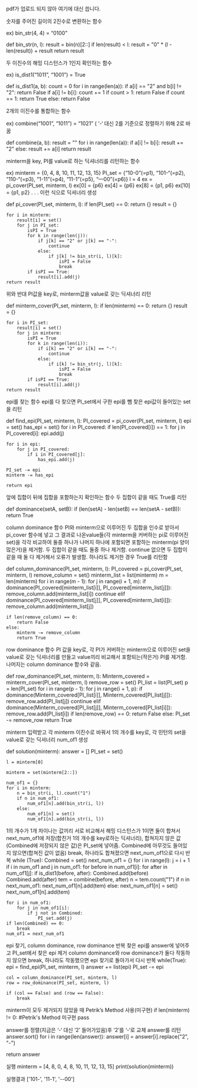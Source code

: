 pdf가 업로드 되지 않아 여기에 대신 씁니다.

숫자를 주어진 길이의 2진수로 변환하는 함수

ex) bin_str(4, 4) = “0100”

def bin_str(n, l):
    result = bin(n)[2::]
    if len(result) < l:
        result = "0" * (l - len(result)) + result
    return result



두 이진수의 해밍 디스턴스가 1인지 확인하는 함수

ex) is_dist1(“1011”, “1001”) = True

def is_dist1(a, b):
    count = 0
    for i in range(len(a)):
        if a[i] == "2" and b[i] != "2":
            return False
        if a[i] != b[i]:
            count += 1
        if count > 1:
            return False
    if count == 1:
        return True
    else:
        return False



2개의 이진수를 통합하는 함수

ex) combine(“1001”, “1011”) = “1021” ( ‘-‘ 대신 2를 기준으로 정렬하기 위해 2로 바꿈

def combine(a, b):
    result = ""
    for i in range(len(a)):
        if a[i] != b[i]:
            result += "2"
        else:
            result += a[i]
    return result


minterm을 key, PI를 value로 하는 딕셔너리를 리턴하는 함수

ex)
minterm = {0, 4, 8, 10, 11, 12, 13, 15}
PI_set = {“10-0”(=p1), “101-“(=p2), “110-“(=p3), “1-11”(=p4), “11-1”(=p5), “—00”(=p6)}
l = 4
ex = pi_cover(PI_set, minterm, l)
ex[0] = {p6}
ex[4] = {p6}
ex[8] = {p1, p6}
ex[10] = {p1, p2}
.
.
.
이런 식으로 딕셔너리 생성

def pi_cover(PI_set, minterm, l):
    if len(PI_set) == 0:
        return {}
    result = {}

    for i in minterm:
        result[i] = set()
        for j in PI_set:
            isPI = True
            for k in range(len(j)):
                if j[k] == "2" or j[k] == "-":
                    continue
                else:
                    if j[k] != bin_str(i, l)[k]:
                        isPI = False
                        break
            if isPI == True:
                result[i].add(j)
    return result



위와 반대
PI값을 key로, minterm값을 value로 갖는 딕셔너리 리턴

def minterm_cover(PI_set, minterm, l):
    if len(minterm) == 0:
        return {}
    result = {}

    for i in PI_set:
        result[i] = set()
        for j in minterm:
            isPI = True
            for k in range(len(i)):
                if i[k] == "2" or i[k] == "-":
                    continue
                else:
                    if i[k] != bin_str(j, l)[k]:
                        isPI = False
                        break
            if isPI == True:
                result[i].add(j)
    return result



epi를 찾는 함수
epi를 다 찾으면 PI_set에서 구한 epi를 뺌
찾은 epi값이 들어있는 set을 리턴

def find_epi(PI_set, minterm, l):
    PI_covered = pi_cover(PI_set, minterm, l)
    epi = set()
    has_epi = set()
    for i in PI_covered:
        if len(PI_covered[i]) == 1:
            for j in PI_covered[i]:
                epi.add(j)

    for i in epi:
        for j in PI_covered:
            if i in PI_covered[j]:
                has_epi.add(j)

    PI_set -= epi
    minterm -= has_epi

    return epi


앞에 집합이 뒤에 집합을 포함하는지 확인하는 함수
두 집합이 같을 때도 True를 리턴

def dominance(setA, setB):
    if (len(setA) - len(setB) == len(setA - setB)):
        return True





column dominance 함수
PI와 minterm으로 이루어진 두 집합을 인수로 받아서 pi_cover 함수에 넣고 그 결과로 나온value들(각 minterm을 커버하는 pi로 이루어진 set)을 각각 비교하여 둘중 하나가 나머지 하나에 포함되면 포함하는 minterm(pi 양이 많은거)을 제거함. 두 집합이 같을 때도 둘중 하나 제거함. continue 없으면 두 집합이 같을 때 둘 다 제거해서 오류가 발생함. 하나라도 제거한 경우 True를 리턴함

def column_dominance(PI_set, minterm, l):
    PI_covered = pi_cover(PI_set, minterm, l)
    remove_column = set()
    minterm_list = list(minterm)
    m = len(minterm)
    for i in range(m - 1):
        for j in range(i + 1, m):
            if dominance(PI_covered[minterm_list[i]], PI_covered[minterm_list[j]]):
                remove_column.add(minterm_list[i])
                continue
            elif dominance(PI_covered[minterm_list[j]], PI_covered[minterm_list[i]]):
                remove_column.add(minterm_list[j])

    if len(remove_column) == 0:
        return False
    else:
        minterm -= remove_column
        return True




row dominance 함수
PI 값을 key로, 각 PI가 커버하는 minterm으로 이루어진 set을 value로 갖는 딕셔너리를 만들고 value끼리 비교해서 포함되는(작은거) PI를 제거함.
나머지는 column dominance 함수와 같음. 

def row_dominance(PI_set, minterm, l):
    Minterm_covered = minterm_cover(PI_set, minterm, l)
    remove_row = set()
    PI_list = list(PI_set)
    p = len(PI_set)
    for i in range(p - 1):
        for j in range(i + 1, p):
            if dominance(Minterm_covered[PI_list[i]], Minterm_covered[PI_list[j]]):
                remove_row.add(PI_list[j])
                continue
            elif dominance(Minterm_covered[PI_list[j]], Minterm_covered[PI_list[i]]):
                remove_row.add(PI_list[i])
    if len(remove_row) == 0:
        return False
    else:
        PI_set -= remove_row
        return True




minterm 입력받고 각 minterm 이진수로 바꿔서 1의 개수를 key로, 각 민턴의 set을 value로 갖는 딕셔너리 num_of1 생성

def solution(minterm):
    answer = []
    PI_set = set()

    l = minterm[0]

    minterm = set(minterm[2::])

    num_of1 = {}
    for i in minterm:
        n = bin_str(i, l).count("1")
        if n in num_of1:
            num_of1[n].add(bin_str(i, l))
        else:
            num_of1[n] = set()
            num_of1[n].add(bin_str(i, l))

1의 개수가 1개 차이나는 값끼리 서로 비교해서 해밍 디스턴스가 1이면 둘이 합쳐서 next_num_of1에 저장(합친거 1의 개수를 key로하는 딕셔너리), 합쳐지지 않은 값(Combined에 저장되지 않은 값)은 PI_set에 넣어줌.
Combined에 아무것도 들어있지 않으면(합쳐진 값이 없음) break, 하나라도 합쳐졌으면 next_num_of1으로 다시 반복
while (True):
    Combined = set()
    next_num_of1 = {}
    for i in range(l):
        j = i + 1
        if i in num_of1 and j in num_of1:
            for before in num_of1[i]:
                for after in num_of1[j]:
                    if is_dist1(before, after):
                        Combined.add(before)
                        Combined.add(after)
                        tem = combine(before, after)
                        n = tem.count("1")
                        if n in next_num_of1:
                            next_num_of1[n].add(tem)
                        else:
                            next_num_of1[n] = set()
                            next_num_of1[n].add(tem)

    for i in num_of1:
        for j in num_of1[i]:
            if j not in Combined:
                PI_set.add(j)
    if len(Combined) == 0:
        break
    num_of1 = next_num_of1










epi 찾기, column dominance, row dominance 반복
찾은 epi를 answer에 넣어주고 PI_set에서 찾은 epi 제거
column dominance와 row dominance가 둘다 작동하지 않으면 break, 하나라도 작동했으면 epi 찾기로 돌아가서 다시 반복
while(True):
    epi = find_epi(PI_set, minterm, l)
    answer += list(epi)
    PI_set -= epi

    col = column_dominance(PI_set, minterm, l)
    row = row_dominance(PI_set, minterm, l)

    if (col == False) and (row == False):
        break


minterm이 모두 제거되지 않았을 때 Petrik’s Method 사용(미구현)
if len(minterm) != 0:
    #Petrik's Method 미구현
    pass


answer를 정렬(지금은 ‘-‘ 대신 ‘2’ 들어가있음)후 ‘2’를 ‘-‘로 교체
answer를 리턴 
answer.sort()
for i in range(len(answer)):
    answer[i] = answer[i].replace("2", "-")

return answer


실행
minterm = [4, 8, 0, 4, 8, 10, 11, 12, 13, 15]
print(solution(minterm))

실행결과
['101-', '11-1', '--00']
